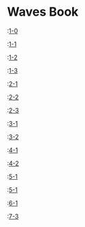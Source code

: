 # Waves Book

:[1-0](./1-Waves-Introduction/1-0-general-intro.md)

:[1-1](./1-Waves-Introduction/1-1-history-of-waves.md)

:[1-2](./1-Waves-Introduction/1-2-development-principles.md)

:[1-3](./1-Waves-Introduction/1-3-features-and-USPs.md)

:[2-1](./2-Network-Features/2-1-node-configuration.md)

:[2-2](./2-Network-Features/2-2-mining-and-waves-ng.md)

:[2-3](./2-Network-Features/2-3-upgrades-and-other-votings.md)

:[3-1](./3-Accounts/3-1-keys.md)

:[3-2](./3-Accounts/3-2-accounts-vs-smart-accounts.md)

:[4-1](./4-Tokens/4-1-tokens-and-how-to-work.md)

:[4-2](./4-Tokens/4-2-sponsorship.md)

:[5-1](./5-Transactions/5-1-transaction-types.md)

:[5-1](./5-Transactions/5-2-utx.md)

:[6-1](./6-Ride/6-1-introduction.md)

:[7-3](./7-dApp-Examples-and-Recipes/7-3-dApps-without-fees.md)